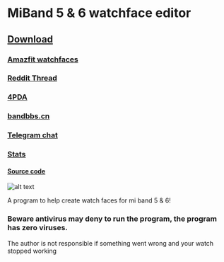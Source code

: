 # MiBand 5 & 6 watchface editor

## [Download](https://github.com/Johnson070/MiBand-5-watchface-editor/releases/)

### [Amazfit watchfaces](https://amazfitwatchfaces.com/forum/viewtopic.php?p=8477&sid=57662e65956952ea153e3432c2d7d5a5#p8477)

### [Reddit Thread](https://www.reddit.com/r/miband/comments/m1xooo/hello_i_created_watchface_gui_editor_for_mi_band_5/?sort=new)

### [4PDA](https://4pda.to/forum/index.php?showtopic=1019687)

### [bandbbs.cn](https://www.bandbbs.cn/threads/3053/)

### [Telegram chat](https://t.me/joinchat/v8PydY773eE5NGEy)

### [Stats](https://johnson070.github.io/MiBand-5-watchface-editor/)

#### [Source code](https://github.com/Johnson070/Mi-Band-5-watchface-editor)

![alt text](https://raw.githubusercontent.com/Johnson070/MiBand-5-watchface-editor/main/Preview.png)

A program to help create watch faces for mi band 5 & 6!

### Beware antivirus may deny to run the program, the program has zero viruses.

The author is not responsible if something went wrong and your watch stopped working

